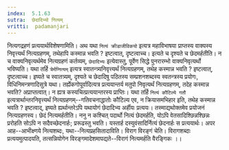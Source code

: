 ```yaml
---
index:  5.1.63
sutra:  छेदादिभ्यो नित्यम्
vritti:  padamanjari
---
```


नित्यगद्रहणं प्रत्ययार्थविशेषणामिति। अथ यथा `नित्यं क्रीडाजीविकयो` इत्यत्र महाविभाषया प्राप्तस्य वाक्यस्य निवृत्त्यर्थं नित्यग्रहणम्, तथेहापि कस्मान्न भवति ? इष्टत्वात्, दृष्टत्वाच्च। इत्यते च दृश्यते च छेदमर्हतीति। न च वाक्यनिवृत्यर्थमेव नित्यग्रहणं कर्तव्यम्, `छेदादिभ्यः` इत्येवास्तु, पूर्वेण सिद्धे पुनरारम्भो वाक्यनिवृत्यर्थो भविष्यति। यथा तर्हि `त्रेर्मप्नित्यम्` इत्यत्र स्वातन्त्र्यनिवृत्त्यर्थं नित्यग्रहणम्, तथेह कस्मान्न भवति ? इष्टत्वात्, दृष्टत्वाच्च। इष्यते च स्वातत्र्यम्, दृश्यते च छेदादिषु पठितस्य सम्प्रशनशब्दस्य स्वतन्त्रस्य प्रयोगः, विधिनिमन्त्रणादिसुत्रे यथा। तर्ह्येकगोपूर्वादित्यत्र प्रत्ययान्तर्य मतुपो निवृत्यर्थं नित्यग्रहणम्, तदेह कस्मान्न भवति? अप्राप्तत्वात्। न ह्यत्र कस्यचित्प्रत्ययान्तरस्य प्राप्तिः। यथा तर्हि `नित्यं कौटिल्ये गतौ` इत्यत्रार्थान्तरनिवृत्त्यर्थं नित्यग्रहणम्--गतिवचनाद्धातोः कौटिल्य एव, न क्रियासमभिहार इति, तथेह कस्मान्न भवति ? इष्टत्वाद्, इष्यते ह्यर्थान्तरेऽपि यथायोगं छेदादिभ्य अर्हीयः प्रत्ययः। तस्माद्यथोक्तमेव प्रयोजनं नित्यग्रहणस्य। छेदं नित्यमर्हतीति। ननु न कश्चित् पदार्थो नित्यं छेदमर्हति, योऽपि वेतसादिश्छिन्नश्छिन्नः प्ररोहति सोऽपि न सदैवच्छेदनार्हः; प्ररूढस्तु भवति। यस्तार्ह दस्युवंसादिर्नित्यं छेदनार्हः स प्रत्ययार्थः। अपर आह--आभीक्ष्णये नित्यशब्दः, यथा--नित्यप्रहसितादाविति।
विराग विरङ्गं चेति। विरागशब्दाः प्रत्ययमुत्पादयति, तत्सन्नियोगेन विरङ्गमादेशमापद्यते--विरागं नित्यमर्हति वैरङ्गिकः ।।

